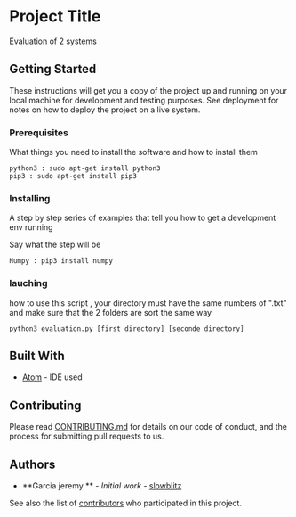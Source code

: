 # Project Title
Evaluation of 2 systems

## Getting Started

These instructions will get you a copy of the project up and running on your local machine for development and testing purposes. See deployment for notes on how to deploy the project on a live system.


### Prerequisites

What things you need to install the software and how to install them

```
python3 : sudo apt-get install python3
pip3 : sudo apt-get install pip3
```

### Installing

A step by step series of examples that tell you how to get a development env running

Say what the step will be

```
Numpy : pip3 install numpy
```
### lauching

how to use this script
, your directory must have the same numbers of ".txt" and make sure that the 2 folders are sort the same way
```
python3 evaluation.py [first directory] [seconde directory]
```

## Built With

* [Atom](https://atom.io/) - IDE used

## Contributing

Please read [CONTRIBUTING.md](https://gist.github.com/slowblitz/eval/CONTRIBUTING.md) for details on our code of conduct, and the process for submitting pull requests to us.

## Authors

* **Garcia jeremy ** - *Initial work* - [slowblitz](https://github.com/slowblitz)

See also the list of [contributors](https://github.com/your/project/contributors) who participated in this project.




